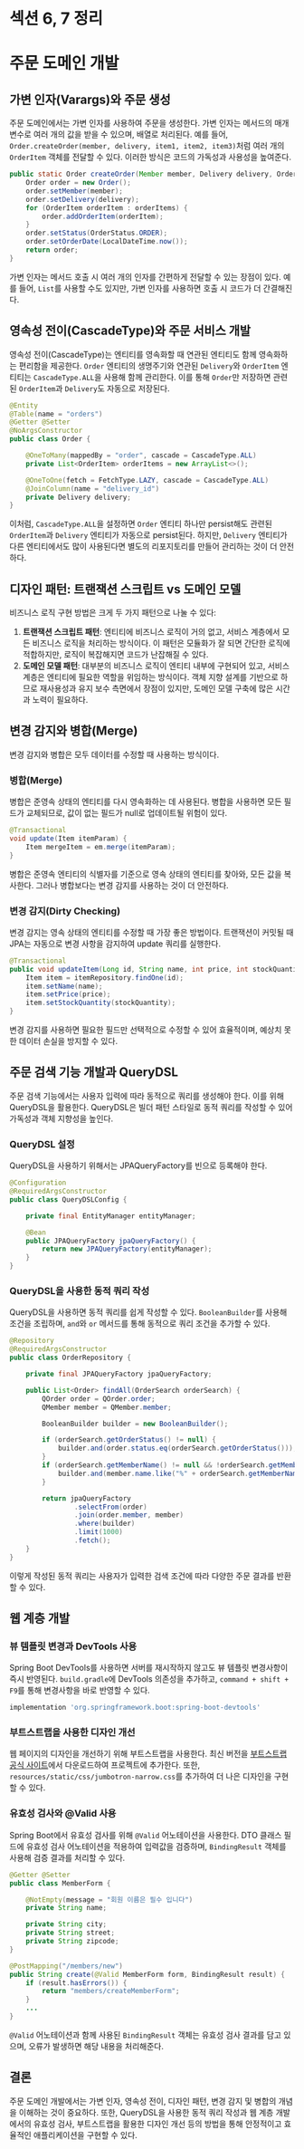 # 섹션 6, 7 정리

# 주문 도메인 개발

## 가변 인자(Varargs)와 주문 생성

주문 도메인에서는 가변 인자를 사용하여 주문을 생성한다. 가변 인자는 메서드의 매개변수로 여러 개의 값을 받을 수 있으며, 배열로 처리된다. 예를 들어, `Order.createOrder(member, delivery, item1, item2, item3)`처럼 여러 개의 `OrderItem` 객체를 전달할 수 있다. 이러한 방식은 코드의 가독성과 사용성을 높여준다.

```java
public static Order createOrder(Member member, Delivery delivery, OrderItem... orderItems) {
    Order order = new Order();
    order.setMember(member);
    order.setDelivery(delivery);
    for (OrderItem orderItem : orderItems) {
        order.addOrderItem(orderItem);
    }
    order.setStatus(OrderStatus.ORDER);
    order.setOrderDate(LocalDateTime.now());
    return order;
}
```

가변 인자는 메서드 호출 시 여러 개의 인자를 간편하게 전달할 수 있는 장점이 있다. 예를 들어, `List`를 사용할 수도 있지만, 가변 인자를 사용하면 호출 시 코드가 더 간결해진다.

## 영속성 전이(CascadeType)와 주문 서비스 개발

영속성 전이(CascadeType)는 엔티티를 영속화할 때 연관된 엔티티도 함께 영속화하는 편리함을 제공한다. `Order` 엔티티의 생명주기와 연관된 `Delivery`와 `OrderItem` 엔티티는 `CascadeType.ALL`을 사용해 함께 관리한다. 이를 통해 `Order`만 저장하면 관련된 `OrderItem`과 `Delivery`도 자동으로 저장된다.

```java
@Entity
@Table(name = "orders")
@Getter @Setter
@NoArgsConstructor
public class Order {

    @OneToMany(mappedBy = "order", cascade = CascadeType.ALL)
    private List<OrderItem> orderItems = new ArrayList<>();

    @OneToOne(fetch = FetchType.LAZY, cascade = CascadeType.ALL)
    @JoinColumn(name = "delivery_id")
    private Delivery delivery;
}

```

이처럼, `CascadeType.ALL`을 설정하면 `Order` 엔티티 하나만 persist해도 관련된 `OrderItem`과 `Delivery` 엔티티가 자동으로 persist된다. 하지만, `Delivery` 엔티티가 다른 엔티티에서도 많이 사용된다면 별도의 리포지토리를 만들어 관리하는 것이 더 안전하다.

## 디자인 패턴: 트랜잭션 스크립트 vs 도메인 모델

비즈니스 로직 구현 방법은 크게 두 가지 패턴으로 나눌 수 있다:

1. **트랜잭션 스크립트 패턴**: 엔티티에 비즈니스 로직이 거의 없고, 서비스 계층에서 모든 비즈니스 로직을 처리하는 방식이다. 이 패턴은 모듈화가 잘 되면 간단한 로직에 적합하지만, 로직이 복잡해지면 코드가 난잡해질 수 있다.
2. **도메인 모델 패턴**: 대부분의 비즈니스 로직이 엔티티 내부에 구현되어 있고, 서비스 계층은 엔티티에 필요한 역할을 위임하는 방식이다. 객체 지향 설계를 기반으로 하므로 재사용성과 유지 보수 측면에서 장점이 있지만, 도메인 모델 구축에 많은 시간과 노력이 필요하다.

## 변경 감지와 병합(Merge)

변경 감지와 병합은 모두 데이터를 수정할 때 사용하는 방식이다.

### 병합(Merge)

병합은 준영속 상태의 엔티티를 다시 영속화하는 데 사용된다. 병합을 사용하면 모든 필드가 교체되므로, 값이 없는 필드가 null로 업데이트될 위험이 있다.

```java
@Transactional
void update(Item itemParam) {
    Item mergeItem = em.merge(itemParam);
}
```

병합은 준영속 엔티티의 식별자를 기준으로 영속 상태의 엔티티를 찾아와, 모든 값을 복사한다. 그러나 병합보다는 변경 감지를 사용하는 것이 더 안전하다.

### 변경 감지(Dirty Checking)

변경 감지는 영속 상태의 엔티티를 수정할 때 가장 좋은 방법이다. 트랜잭션이 커밋될 때 JPA는 자동으로 변경 사항을 감지하여 update 쿼리를 실행한다.

```java
@Transactional
public void updateItem(Long id, String name, int price, int stockQuantity) {
    Item item = itemRepository.findOne(id);
    item.setName(name);
    item.setPrice(price);
    item.setStockQuantity(stockQuantity);
}
```

변경 감지를 사용하면 필요한 필드만 선택적으로 수정할 수 있어 효율적이며, 예상치 못한 데이터 손실을 방지할 수 있다.

## 주문 검색 기능 개발과 QueryDSL

주문 검색 기능에서는 사용자 입력에 따라 동적으로 쿼리를 생성해야 한다. 이를 위해 QueryDSL을 활용한다. QueryDSL은 빌더 패턴 스타일로 동적 쿼리를 작성할 수 있어 가독성과 객체 지향성을 높인다.

### QueryDSL 설정

QueryDSL을 사용하기 위해서는 JPAQueryFactory를 빈으로 등록해야 한다.

```java
@Configuration
@RequiredArgsConstructor
public class QueryDSLConfig {

    private final EntityManager entityManager;

    @Bean
    public JPAQueryFactory jpaQueryFactory() {
        return new JPAQueryFactory(entityManager);
    }
}
```

### QueryDSL을 사용한 동적 쿼리 작성

QueryDSL을 사용하면 동적 쿼리를 쉽게 작성할 수 있다. `BooleanBuilder`를 사용해 조건을 조립하며, `and`와 `or` 메서드를 통해 동적으로 쿼리 조건을 추가할 수 있다.

```java
@Repository
@RequiredArgsConstructor
public class OrderRepository {

    private final JPAQueryFactory jpaQueryFactory;

    public List<Order> findAll(OrderSearch orderSearch) {
        QOrder order = QOrder.order;
        QMember member = QMember.member;

        BooleanBuilder builder = new BooleanBuilder();

        if (orderSearch.getOrderStatus() != null) {
            builder.and(order.status.eq(orderSearch.getOrderStatus()));
        }
        if (orderSearch.getMemberName() != null && !orderSearch.getMemberName().isEmpty()) {
            builder.and(member.name.like("%" + orderSearch.getMemberName() + "%"));
        }

        return jpaQueryFactory
                .selectFrom(order)
                .join(order.member, member)
                .where(builder)
                .limit(1000)
                .fetch();
    }
}
```

이렇게 작성된 동적 쿼리는 사용자가 입력한 검색 조건에 따라 다양한 주문 결과를 반환할 수 있다.

## 웹 계층 개발

### 뷰 템플릿 변경과 DevTools 사용

Spring Boot DevTools를 사용하면 서버를 재시작하지 않고도 뷰 템플릿 변경사항이 즉시 반영된다. `build.gradle`에 DevTools 의존성을 추가하고, `command + shift + F9`를 통해 변경사항을 바로 반영할 수 있다.

```groovy
implementation 'org.springframework.boot:spring-boot-devtools'
```

### 부트스트랩을 사용한 디자인 개선

웹 페이지의 디자인을 개선하기 위해 부트스트랩을 사용한다. 최신 버전을 [부트스트랩 공식 사이트](https://getbootstrap.com/)에서 다운로드하여 프로젝트에 추가한다. 또한, `resources/static/css/jumbotron-narrow.css`를 추가하여 더 나은 디자인을 구현할 수 있다.

### 유효성 검사와 @Valid 사용

Spring Boot에서 유효성 검사를 위해 `@Valid` 어노테이션을 사용한다. DTO 클래스 필드에 유효성 검사 어노테이션을 적용하여 입력값을 검증하며, `BindingResult` 객체를 사용해 검증 결과를 처리할 수 있다.

```java
@Getter @Setter
public class MemberForm {

    @NotEmpty(message = "회원 이름은 필수 입니다")
    private String name;

    private String city;
    private String street;
    private String zipcode;
}

@PostMapping("/members/new")
public String create(@Valid MemberForm form, BindingResult result) {
    if (result.hasErrors()) {
        return "members/createMemberForm";
    }
    ...
}

```

`@Valid` 어노테이션과 함께 사용된 `BindingResult` 객체는 유효성 검사 결과를 담고 있으며, 오류가 발생하면 해당 내용을 처리해준다.

## 결론

주문 도메인 개발에서는 가변 인자, 영속성 전이, 디자인 패턴, 변경 감지 및 병합의 개념을 이해하는 것이 중요하다. 또한, QueryDSL을 사용한 동적 쿼리 작성과 웹 계층 개발에서의 유효성 검사, 부트스트랩을 활용한 디자인 개선 등의 방법을 통해 안정적이고 효율적인 애플리케이션을 구현할 수 있다.
